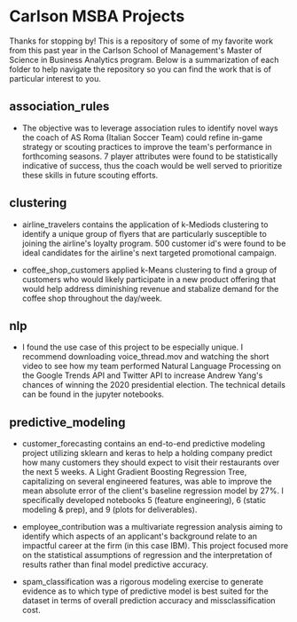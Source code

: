 # Carlson MSBA Projects

Thanks for stopping by! This is a repository of some of my favorite work from this past year in the Carlson School of Management's Master of Science in Business Analytics program. Below is a summarization of each folder to help navigate the repository so you can find the work that is of particular interest to you.


## association_rules
  - The objective was to leverage association rules to identify novel ways the coach of AS Roma (Italian Soccer Team) could refine in-game strategy or scouting practices to improve the team's performance in forthcoming seasons. 7 player attributes were found to be statistically indicative of success, thus the coach would be well served to prioritize these skills in future scouting efforts.
  
## clustering
  - airline_travelers contains the application of k-Mediods clustering to identify a unique group of flyers that are particularly susceptible to joining the airline's loyalty program. 500 customer id's were found to be ideal candidates for the airline's next targeted promotional campaign.
  
  - coffee_shop_customers applied k-Means clustering to find a group of customers who would likely participate in a new product offering that would help address diminishing revenue and stabalize demand for the coffee shop throughout the day/week.

## nlp
  - I found the use case of this project to be especially unique. I recommend downloading voice_thread.mov and watching the short video to see how my team performed Natural Language Processing on the Google Trends API and Twitter API to increase Andrew Yang's chances of winning the 2020 presidential election. The technical details can be found in the jupyter notebooks.

## predictive_modeling
  - customer_forecasting contains an end-to-end predictive modeling project utilizing sklearn and keras to help a holding company predict how many customers they should expect to visit their restaurants over the next 5 weeks. A Light Gradient Boosting Regression Tree, capitalizing on several engineered features, was able to improve the mean absolute error of the client's baseline regression model by 27%. I specifically developed notebooks 5 (feature engineering), 6 (static modeling & prep), and 9 (plots for deliverables). 
  
  - employee_contribution was a multivariate regression analysis aiming to identify which aspects of an applicant's background relate to an impactful career at the firm (in this case IBM). This project focused more on the statistical assumptions of regression and the interpretation of results rather than final model predictive accuracy.
  
  - spam_classification was a rigorous modeling exercise to generate evidence as to which type of predictive model is best suited for the dataset in terms of overall prediction accuracy and missclassification cost.
